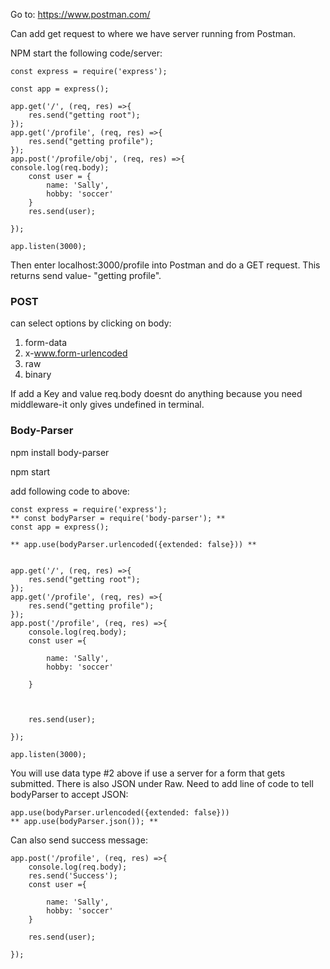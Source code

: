 Go to: 
https://www.postman.com/

Can add get request to where we have server running from Postman. 

NPM start the following code/server:

```
const express = require('express');

const app = express();

app.get('/', (req, res) =>{
	res.send("getting root");
});
app.get('/profile', (req, res) =>{
	res.send("getting profile");
});
app.post('/profile/obj', (req, res) =>{
console.log(req.body);
	const user = {
		name: 'Sally',
		hobby: 'soccer'
	}
	res.send(user);

});

app.listen(3000);
```

Then enter localhost:3000/profile into Postman and do a GET request. This returns send value- "getting profile". 

### POST ###

can select options by clicking on body:  
1. form-data
2. x-www.form-urlencoded
3. raw
4. binary

If add a Key and value req.body doesnt do anything because you need middleware-it only gives undefined in terminal. 

### Body-Parser ###

npm install body-parser

npm start

add following code to above:
```
const express = require('express');
** const bodyParser = require('body-parser'); **
const app = express();

** app.use(bodyParser.urlencoded({extended: false})) **


app.get('/', (req, res) =>{
	res.send("getting root");
});
app.get('/profile', (req, res) =>{
	res.send("getting profile");
});
app.post('/profile', (req, res) =>{
	console.log(req.body);
	const user ={

		name: 'Sally',
		hobby: 'soccer'

	}



	res.send(user);

});

app.listen(3000);
```

You will use data type #2 above if use a server for a form that gets submitted. There is also JSON under Raw. 
Need to add line of code to tell bodyParser to accept JSON:
```
app.use(bodyParser.urlencoded({extended: false}))
** app.use(bodyParser.json()); **

```
Can also send success message: 
```
app.post('/profile', (req, res) =>{
	console.log(req.body);
	res.send('Success');
	const user ={

		name: 'Sally',
		hobby: 'soccer'
	}

	res.send(user);

});
```

